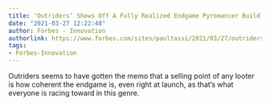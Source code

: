 ```yaml
---
title: ‘Outriders’ Shows Off A Fully Realized Endgame Pyromancer Build Before Launch
date: "2021-03-27 12:22:48"
author: Forbes - Innovation
authorlink: https://www.forbes.com/sites/paultassi/2021/03/27/outriders-shows-off-a-fully-realized-endgame-pyromancer-build-before-launch/
tags:
- Forbes-Innovation
---
```

Outriders seems to have gotten the memo that a selling point of any looter is how coherent the endgame is, even right at launch, as that’s what everyone is racing toward in this genre.